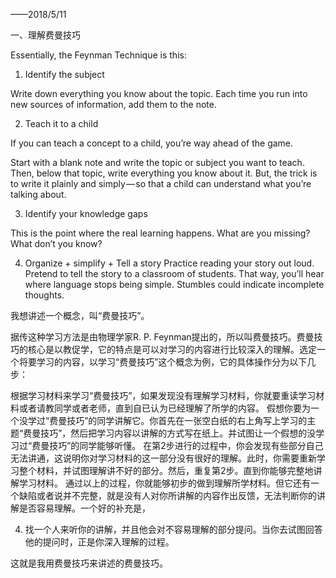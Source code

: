 ——2018/5/11 

一、理解费曼技巧

Essentially, the Feynman Technique is this:
1. Identify the subject

Write down everything you know about the topic. Each time you run into new sources of information, add them to the note.

2. Teach it to a child

If you can teach a concept to a child, you’re way ahead of the game.

Start with a blank note and write the topic or subject you want to teach. Then, below that topic, write everything you know about it. But, the trick is to write it plainly and simply — so that a child can understand what you’re talking about.

3. Identify your knowledge gaps

This is the point where the real learning happens. What are you missing? What don’t you know?

4. Organize + simplify + Tell a story
Practice reading your story out loud. Pretend to tell the story to a classroom of students. That way, you’ll hear where language stops being simple. Stumbles could indicate incomplete thoughts.

我想讲述一个概念，叫“费曼技巧”。

据传这种学习方法是由物理学家R. P. Feynman提出的，所以叫费曼技巧。费曼技巧的核心是以教促学，它的特点是可以对学习的内容进行比较深入的理解。选定一个将要学习的内容，以学习“费曼技巧”这个概念为例，它的具体操作分为以下几步：

根据学习材料来学习“费曼技巧”，如果发现没有理解学习材料，你就要重读学习材料或者请教同学或者老师，直到自已认为已经理解了所学的内容。
假想你要为一个没学过“费曼技巧”的同学讲解它。你首先在一张空白纸的右上角写上学习的主题“费曼技巧”，然后把学习内容以讲解的方式写在纸上。并试图让一个假想的没学习过“费曼技巧”的同学能够听懂。
在第2步进行的过程中，你会发现有些部分自己无法讲通，这说明你对学习材料的这一部分没有很好的理解。此时，你需要重新学习整个材料，并试图理解讲不好的部分。然后，重复第2步。直到你能够完整地讲解学习材料。
通过以上的过程，你就能够初步的做到理解所学材料。但它还有一个缺陷或者说并不完整，就是没有人对你所讲解的内容作出反馈，无法判断你的讲解是否容易理解。一个好的补充是，

4. 找一个人来听你的讲解，并且他会对不容易理解的部分提问。当你去试图回答他的提问时，正是你深入理解的过程。

这就是我用费曼技巧来讲述的费曼技巧。